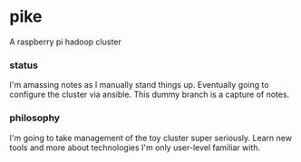 # pike
A raspberry pi hadoop cluster

### status
I'm amassing notes as I manually stand things up. Eventually going to configure the cluster via ansible. This dummy branch is a capture of notes.

### philosophy
I'm going to take management of the toy cluster super seriously. Learn new tools and more about technologies I'm only user-level familiar with.
